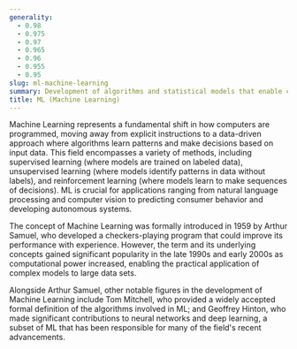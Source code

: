 ```yaml
---
generality:
  - 0.98
  - 0.975
  - 0.97
  - 0.965
  - 0.96
  - 0.955
  - 0.95
slug: ml-machine-learning
summary: Development of algorithms and statistical models that enable computers to perform tasks without being explicitly programmed for each one.
title: ML (Machine Learning)
---
```


Machine Learning represents a fundamental shift in how computers are programmed, moving away from explicit instructions to a data-driven approach where algorithms learn patterns and make decisions based on input data. This field encompasses a variety of methods, including supervised learning (where models are trained on labeled data), unsupervised learning (where models identify patterns in data without labels), and reinforcement learning (where models learn to make sequences of decisions). ML is crucial for applications ranging from natural language processing and computer vision to predicting consumer behavior and developing autonomous systems.

The concept of Machine Learning was formally introduced in 1959 by Arthur Samuel, who developed a checkers-playing program that could improve its performance with experience. However, the term and its underlying concepts gained significant popularity in the late 1990s and early 2000s as computational power increased, enabling the practical application of complex models to large data sets.

Alongside Arthur Samuel, other notable figures in the development of Machine Learning include Tom Mitchell, who provided a widely accepted formal definition of the algorithms involved in ML; and Geoffrey Hinton, who made significant contributions to neural networks and deep learning, a subset of ML that has been responsible for many of the field's recent advancements.
